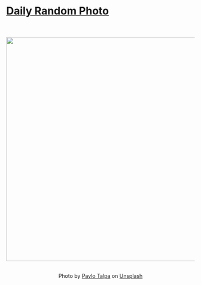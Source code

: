 # [Daily Random Photo](https://www.dailyrandomphoto.com/)

<div align="center">
  <br>
  <br>
  <a href="https://www.dailyrandomphoto.com/p/2025/2025-09-06/"><img src="https://images.unsplash.com/photo-1755417146804-dd5bb2b66a34?crop=entropy&cs=tinysrgb&fit=max&fm=jpg&ixid=M3w3NzUwOHwwfDF8cmFuZG9tfHx8fHx8fHx8MTc1NzExOTMwNHw&ixlib=rb-4.1.0&q=80&w=1080" width="600px"></a>
  <br>
  <br>
  <p class="has-text-grey">Photo by <a href="https://unsplash.com/@pavlo_talpa?utm_source=Daily%20Random%20Photo&amp;utm_medium=referral" target="_blank" rel="noopener noreferrer">Pavlo Talpa</a> on <a href="https://unsplash.com/photos/a-single-chair-floats-on-calm-water-at-sunset-LI3mJEZSiQ4?utm_source=Daily%20Random%20Photo&amp;utm_medium=referral" target="_blank" rel="noopener noreferrer">Unsplash</a></p>
</div>
